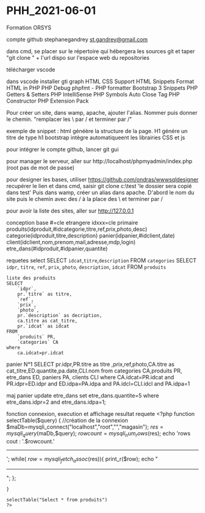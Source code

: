 # PHH_2021-06-01
Formation ORSYS

compte github
	stephanegandrey
	st.gandrey@gmail.com

dans cmd, se placer sur le répertoire qui hébergera les sources git et taper "git clone " + l'url dispo sur l'espace web du repositories

télécharger vscode

dans vscode installer 
	gti graph
	HTML CSS Support
	HTML Snippets
	Format HTML in PHP
	PHP Debug
	phpfmt - PHP formatter
	Bootstrap 3 Snippets
	PHP Getters & Setters
	PHP IntelliSense
	PHP Symbols
	Auto Close Tag
	PHP Constructor
	PHP Extension Pack

Pour créer un site, dans wamp, apache, ajouter l'alias. Nommer puis donner le chemin. "remplacer les \ par / et terminer par /"

exemple de snippet : html généère la structure de la page. H1 génére un titre de type h1
bootstrap intègre automatiqueent les librairies CSS et js

pour intégrer le compte github, lancer git gui

pour manager le serveur, aller sur http://localhost/phpmyadmin/index.php (root pas de mot de passe)

pour designer les bases, utiliser https://github.com/ondras/wwwsqldesigner
	recupérer le lien et dans cmd, saisir git clone c:\test 'le dossier sera copié dans test'
	Puis dans wamp, créer un alias dans apache. D'abord le nom du site puis le chemin avec des / à la place des \ et terminer par /

pour avoir la liste des sites, aller sur http://127.0.0.1


conception base
	#=cle etrangere
	idxxx=cle primaire
	produits(idproduit,#idcategorie,titre,ref,prix,photo,desc)
	categorie(idproduit,titre,description)
	panier(idpanier,#idclient,date)
	client(idclient,nom,prenom,mail,adresse,mdp,login)
	etre_dans(#idproduit,#idpanier,quantite)

requetes select
	SELECT `idcat`,`titre`,`description` FROM `categories`
	SELECT `idpr`, `titre`, `ref`, `prix`, `photo`, `description`, `idcat` FROM `produits`

	liste des produits
	SELECT 
		`idpr`,
		pr.`titre` as titre,
		`ref`,
		`prix`,
		`photo`,
		pr.`description` as decription,
		ca.titre as cat_titre,
		pr.`idcat` as idcat
	FROM
		`produits` PR,
		`categories` CA
	where
		ca.idcat=pr.idcat

panier N°1
	SELECT pr.idpr,PR.titre as titre ,prix,ref,photo,CA.titre as cat_titre,ED.quantite,pa.date,CLI.nom from categories CA,produits PR, etre_dans ED, paniers PA, clients CLI where CA.idcat=PR.idcat and PR.idpr=ED.idpr and ED.idpa=PA.idpa and PA.idcl=CLI.idcl and PA.idpa=1

maj panier
	update etre_dans set etre_dans.quantite=5 where etre_dans.idpr=2 and etre_dans.idpa=1;

fonction connexion, execution et affichage resultat requete
	<?php
	function selectTable($query)
	{
		//création de la connexion
		$maDb=mysqli_connect("localhost","root","","magasin");
		$res=mysqli_query($maDb,$query);
		$rowcount=mysqli_num_rows($res);
		echo 'rows cout : '.$rowcount.'<hr/>';
		while( $row = mysqli_fetch_assoc($res)){
			print_r($row);
			echo "<hr/>";
		};
		
	}

	selectTable("Select * from produits")
	?>



